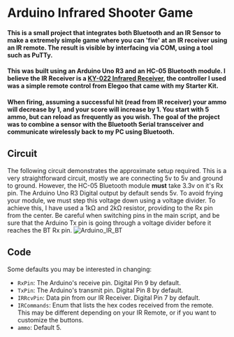 # Arduino Infrared Shooter Game

#### This is a small project that integrates both Bluetooth and an IR Sensor to make a extremely simple game where you can 'fire' at an IR receiver using an IR remote. The result is visible by interfacing via COM, using a tool such as PuTTy.
#### This was built using an Arduino Uno R3 and an HC-05 Bluetooth module. I believe the IR Receiver is a [KY-022 Infrared Receiver](https://arduinomodules.info/ky-022-infrared-receiver-module/), the controller I used was a simple remote control from Elegoo that came with my Starter Kit.
#### When firing, assuming a successful hit (read from IR receiver) your ammo will decrease by 1, and your score will increase by 1. You start with 5 ammo, but can reload as frequently as you wish. The goal of the project was to combine a sensor with the Bluetooth Serial transceiver and communicate wirelessly back to my PC using Bluetooth.

## Circuit

The following circuit demonstrates the approximate setup required. This is a very straightforward circuit, mostly we are connecting 5v to 5v and ground to ground. However, the HC-05 Bluetooth module **must** take 3.3v on it's Rx pin. The Arduino Uno R3 Digital output by default sends 5v. To avoid frying your module, we must step this voltage down using a voltage divider. To achieve this, I have used a 1kΩ and 2kΩ resistor, providing to the Rx pin from the center. Be careful when switching pins in the main script, and be sure that the Arduino Tx pin is going through a voltage divider before it reaches the BT Rx pin.
![Arduino_IR_BT](https://github.com/user-attachments/assets/ba0cf552-0bb9-45f9-a38e-389b6e439914)

## Code
Some defaults you may be interested in changing:
- `RxPin`: The Arduino's receive pin. Digital Pin 9 by default.
- `TxPin`: The Arduino's transmit pin. Digital Pin 8 by default.
- `IRRcvPin`: Data pin from our IR Receiver. Digital Pin 7 by default.
- `IRCommands`: Enum that lists the hex codes received from the remote. This may be different depending on your IR Remote, or if you want to customize the buttons.
- `ammo`: Default 5.
